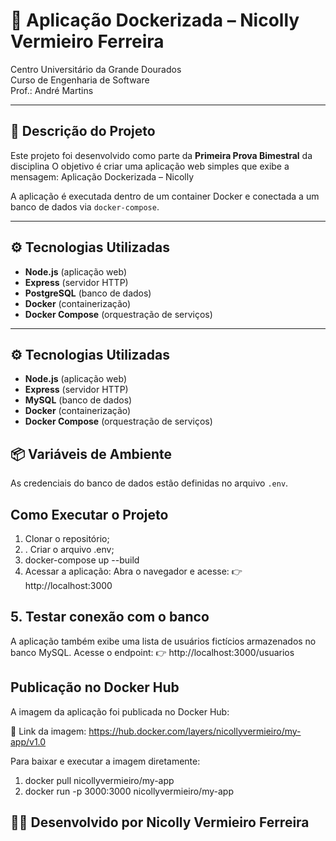 # 📌 Aplicação Dockerizada – Nicolly Vermieiro Ferreira  

Centro Universitário da Grande Dourados  
Curso de Engenharia de Software  
Prof.: André Martins  

---

## 📝 Descrição do Projeto
Este projeto foi desenvolvido como parte da **Primeira Prova Bimestral** da disciplina 
O objetivo é criar uma aplicação web simples que exibe a mensagem: Aplicação Dockerizada – Nicolly


A aplicação é executada dentro de um container Docker e conectada a um banco de dados via `docker-compose`.

---

## ⚙️ Tecnologias Utilizadas
- **Node.js** (aplicação web)  
- **Express** (servidor HTTP)  
- **PostgreSQL** (banco de dados)  
- **Docker** (containerização)  
- **Docker Compose** (orquestração de serviços)  

---

## ⚙️ Tecnologias Utilizadas
- **Node.js** (aplicação web)  
- **Express** (servidor HTTP)  
- **MySQL** (banco de dados)  
- **Docker** (containerização)  
- **Docker Compose** (orquestração de serviços)  

## 📦 Variáveis de Ambiente
As credenciais do banco de dados estão definidas no arquivo `.env`.  

## Como Executar o Projeto
1. Clonar o repositório;
2. . Criar o arquivo .env;
3. docker-compose up --build
4. Acessar a aplicação: Abra o navegador e acesse: 👉 http://localhost:3000

## 5. Testar conexão com o banco

A aplicação também exibe uma lista de usuários fictícios armazenados no banco MySQL.
Acesse o endpoint:
👉 http://localhost:3000/usuarios

## Publicação no Docker Hub

A imagem da aplicação foi publicada no Docker Hub:

🔗 Link da imagem: https://hub.docker.com/layers/nicollyvermieiro/my-app/v1.0

Para baixar e executar a imagem diretamente:

1. docker pull nicollyvermieiro/my-app
2. docker run -p 3000:3000 nicollyvermieiro/my-app



## 👩‍💻 Desenvolvido por Nicolly Vermieiro Ferreira